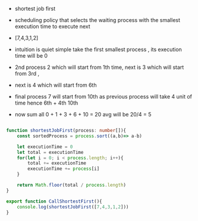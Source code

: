 - shortest job first 
- scheduling policy that selects the waiting process with the smallest execution time to execute next

- [7,4,3,1,2]
- intuition is quiet simple take the first smallest process , its execution time will be 0
- 2nd process 2 which will start from 1th time, next is 3 which will start from 3rd , 
- next is 4 which will start from 6th 
- final process 7 will start from 10th as previous process will take 4 unit of time hence 6th + 4th 10th
- now sum all 0 + 1 + 3 + 6 + 10 = 20 avg will be 20/4 = 5

```ts

function shortestJobFirst(process: number[]){
    const sortedProcess = process.sort((a,b)=> a-b)

    let executionTime = 0
    let total = executionTime
    for(let i = 0; i < process.length; i++){
        total += executionTime
        executionTime += process[i]
    }

    return Math.floor(total / process.length)
}

export function CallShortestFirst(){
    console.log(shortestJobFirst([7,4,3,1,2]))
}

```
